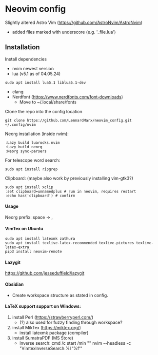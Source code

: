 # Neovim config

Slightly altered Astro Vim (https://github.com/AstroNvim/AstroNvim)
- added files marked with underscore (e.g. '_file.lua')

## Installation

Install dependencies
- nvim newest version
- lua (v5.1 as of 04.05.24)
```
sudo apt install lua5.1 liblua5.1-dev
```
- clang
- Nerdfont (https://www.nerdfonts.com/font-downloads)
    - Move to ~/.local/share/fonts

Clone the repo into the config location
```
git clone https://github.com/LennardMarx/neovim_config.git ~/.config/nvim
```
Neorg installation (inside nvim):
```
:Lazy build luarocks.nvim
:Lazy build neorg
:Neorg sync-parsers
```

For telescope word search:
```
sudo apt install ripgrep
```
Clipboard: (maybe also work by previously installing vim-gtk3?)
```
sudo apt install xclip
:set clipboard=unnamedplus # run in neovim, requires restart
:echo has('clipboard') # confirm
```

#### Usage
Neorg prefix: space -> ,

#### VimTex on Ubuntu
```
sudo apt install latexmk zathura
sudo apt install texlive-latex-recommended texlive-pictures texlive-latex-extra
pip3 install neovim-remote
```

#### Lazygit
https://github.com/jesseduffield/lazygit

#### Obsidian
- Create workspace structure as stated in config.

#### LaTeX support support on Windows:
1. install Perl (https://strawberryperl.com/)
    - (?) also used for fuzzy finding through workspace?
2. install MikTex (https://miktex.org/)
    - install latexmk package (compiler)
3. install SumatraPDF (MS Store)
    - Inverse search: cmd /c start /min "" nvim --headless -c "VimtexInverseSearch %l '%f'" 
